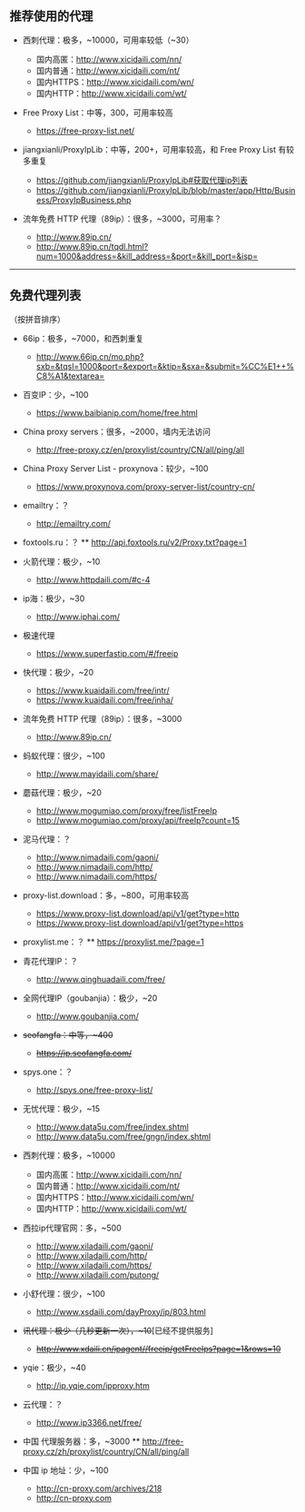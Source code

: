 ## 推荐使用的代理

* 西刺代理：极多，~10000，可用率较低（~30）
  * 国内高匿：http://www.xicidaili.com/nn/
  * 国内普通：http://www.xicidaili.com/nt/
  * 国内HTTPS：http://www.xicidaili.com/wn/
  * 国内HTTP：http://www.xicidaili.com/wt/

* Free Proxy List：中等，300，可用率较高
  * https://free-proxy-list.net/

* jiangxianli/ProxyIpLib：中等，200+，可用率较高，和 Free Proxy List 有较多重复
  * https://github.com/jiangxianli/ProxyIpLib#获取代理ip列表
  * https://github.com/jiangxianli/ProxyIpLib/blob/master/app/Http/Business/ProxyIpBusiness.php

* 流年免费 HTTP 代理（89ip）：很多，~3000，可用率？
  * http://www.89ip.cn/
  * http://www.89ip.cn/tqdl.html?num=1000&address=&kill_address=&port=&kill_port=&isp=


---
## 免费代理列表

（按拼音排序）

* 66ip：极多，~7000，和西刺重复
  * http://www.66ip.cn/mo.php?sxb=&tqsl=1000&port=&export=&ktip=&sxa=&submit=%CC%E1++%C8%A1&textarea=

* 百变IP：少，~100
  * https://www.baibianip.com/home/free.html

* China proxy servers：很多，~2000，墙内无法访问
  * http://free-proxy.cz/en/proxylist/country/CN/all/ping/all

* China Proxy Server List - proxynova：较少，~100
  * https://www.proxynova.com/proxy-server-list/country-cn/

* emailtry：？
  * http://emailtry.com/

* foxtools.ru：？
** http://api.foxtools.ru/v2/Proxy.txt?page=1

* 火箭代理：极少，~10
  * http://www.httpdaili.com/#c-4

* ip海：极少，~30
  * http://www.iphai.com/

* 极速代理 
  * https://www.superfastip.com/#/freeip

* 快代理：极少，~20
  * https://www.kuaidaili.com/free/intr/
  * https://www.kuaidaili.com/free/inha/

* 流年免费 HTTP 代理（89ip）：很多，~3000
  * http://www.89ip.cn/

* 蚂蚁代理：很少，~100
  * http://www.mayidaili.com/share/

* 蘑菇代理：极少，~20
  * http://www.mogumiao.com/proxy/free/listFreeIp
  * http://www.mogumiao.com/proxy/api/freeIp?count=15

* 泥马代理：？
  * http://www.nimadaili.com/gaoni/
  * http://www.nimadaili.com/http/
  * http://www.nimadaili.com/https/

* proxy-list.download：多，~800，可用率较高
  * https://www.proxy-list.download/api/v1/get?type=http
  * https://www.proxy-list.download/api/v1/get?type=https

* proxylist.me：？
** https://proxylist.me/?page=1

* 青花代理IP：？
  * http://www.qinghuadaili.com/free/

* 全网代理IP（goubanjia）：极少，~20
  * http://www.goubanjia.com/

* ~~seofangfa：中等，~400~~
  * ~~https://ip.seofangfa.com/~~

* spys.one：？
  * http://spys.one/free-proxy-list/

* 无忧代理：极少，~15
  * http://www.data5u.com/free/index.shtml
  * http://www.data5u.com/free/gngn/index.shtml

* 西刺代理：极多，~10000
  * 国内高匿：http://www.xicidaili.com/nn/
  * 国内普通：http://www.xicidaili.com/nt/
  * 国内HTTPS：http://www.xicidaili.com/wn/
  * 国内HTTP：http://www.xicidaili.com/wt/

* 西拉ip代理官网：多，~500
  * http://www.xiladaili.com/gaoni/
  * http://www.xiladaili.com/http/
  * http://www.xiladaili.com/https/
  * http://www.xiladaili.com/putong/

* 小舒代理：很少，~100
  * http://www.xsdaili.com/dayProxy/ip/803.html

* ~~讯代理：极少（几秒更新一次），~10~~[已经不提供服务]
  * ~~http://www.xdaili.cn/ipagent//freeip/getFreeIps?page=1&rows=10~~

* yqie：极少，~40
  * http://ip.yqie.com/ipproxy.htm

* 云代理：？
  * http://www.ip3366.net/free/

* 中国 代理服务器：多，~3000
** http://free-proxy.cz/zh/proxylist/country/CN/all/ping/all


* 中国 ip 地址：少，~100
  * http://cn-proxy.com/archives/218
  * http://cn-proxy.com
